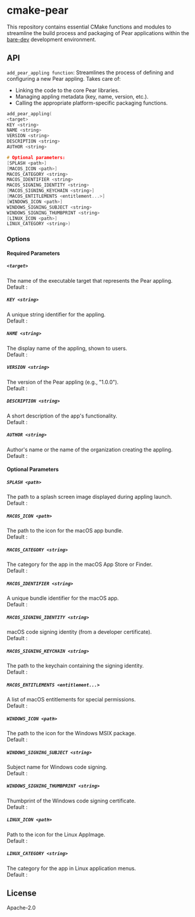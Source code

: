 # cmake-pear
This repository contains essential CMake functions and modules to streamline the build process and packaging of Pear applications within the [bare-dev](https://github.com/holepunchto/bare-dev) development environment.

## API
`add_pear_appling function`: Streamlines the process of defining and configuring  a new Pear appling. Takes care of:
- Linking the code to the core Pear libraries.
- Managing appling metadata (key, name, version, etc.).
- Calling the appropriate platform-specific packaging functions.


```c
add_pear_appling(
<target> 
KEY <string> 
NAME <string> 
VERSION <string> 
DESCRIPTION <string> 
AUTHOR <string> 

# Optional parameters:
[SPLASH <path>]
[MACOS_ICON <path>]
MACOS_CATEGORY <string>
MACOS_IDENTIFIER <string>
MACOS_SIGNING_IDENTITY <string>
[MACOS_SIGNING_KEYCHAIN <string>]
[MACOS_ENTITLEMENTS <entitlement...>]
[WINDOWS_ICON <path>]
WINDOWS_SIGNING_SUBJECT <string>
WINDOWS_SIGNING_THUMBPRINT <string>
[LINUX_ICON <path>]
LINUX_CATEGORY <string>)
```
### Options
#### Required Parameters
##### `<target>`
The name of the executable target that represents the Pear appling.\
Default  :

##### `KEY <string>`
A unique string identifier for the appling.\
Default  :

##### `NAME <string>`
The display name of the appling, shown to users.\
Default  :

##### `VERSION <string>` 
The version of the Pear appling (e.g., "1.0.0").\
Default  :

##### `DESCRIPTION <string>`
A short description of the app's functionality.\
Default  :

##### `AUTHOR <string>`
Author's name or the name of the organization creating the appling.\
Default  :

#### Optional Parameters
##### `SPLASH <path>`
The path to a splash screen image displayed during appling launch.\
Default  :

##### `MACOS_ICON <path>` 
The path to the icon for the macOS app bundle.\
Default  :

##### `MACOS_CATEGORY <string>`
The category for the app in the macOS App Store or Finder.\
Default  :

##### `MACOS_IDENTIFIER <string>`
A unique bundle identifier for the macOS app.\
Default  :

##### `MACOS_SIGNING_IDENTITY <string>`
macOS code signing identity (from a developer certificate).\
Default  :

##### `MACOS_SIGNING_KEYCHAIN <string>` 
The path to the keychain containing the signing identity.\
Default  :

##### `MACOS_ENTITLEMENTS <entitlement...>` 
A list of macOS entitlements for special permissions.\
Default  :

##### `WINDOWS_ICON <path>` 
The path to the icon for the Windows MSIX package.\
Default  :

##### `WINDOWS_SIGNING_SUBJECT <string>` 
Subject name for Windows code signing.\
Default  :

##### `WINDOWS_SIGNING_THUMBPRINT <string>` 
Thumbprint of the Windows code signing certificate.\
Default  :

##### `LINUX_ICON <path>` 
Path to the icon for the Linux AppImage.\
Default  :

##### `LINUX_CATEGORY <string>` 
The category for the app in Linux application menus.\
Default  :

## License

Apache-2.0
